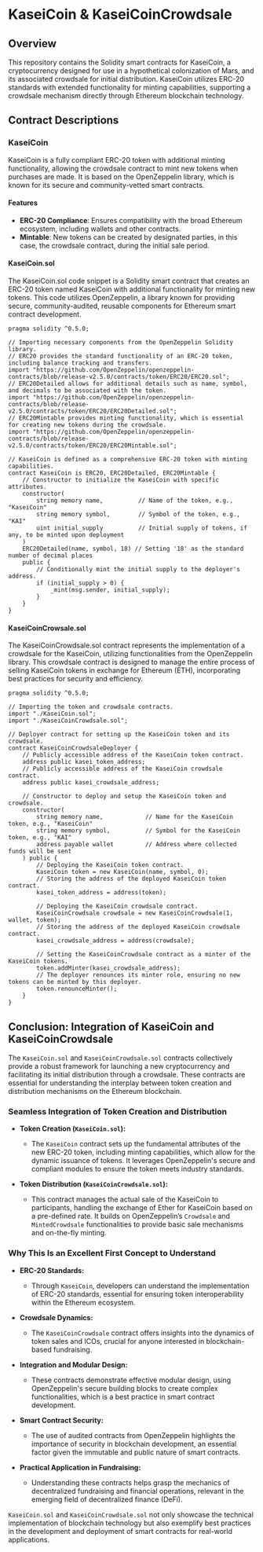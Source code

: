 # KaseiCoin & KaseiCoinCrowdsale

## Overview

This repository contains the Solidity smart contracts for KaseiCoin, a cryptocurrency designed for use in a hypothetical colonization of Mars, and its associated crowdsale for initial distribution. KaseiCoin utilizes ERC-20 standards with extended functionality for minting capabilities, supporting a crowdsale mechanism directly through Ethereum blockchain technology.

## Contract Descriptions

### KaseiCoin

KaseiCoin is a fully compliant ERC-20 token with additional minting functionality, allowing the crowdsale contract to mint new tokens when purchases are made. It is based on the OpenZeppelin library, which is known for its secure and community-vetted smart contracts.

#### Features
- **ERC-20 Compliance**: Ensures compatibility with the broad Ethereum ecosystem, including wallets and other contracts.
- **Mintable**: New tokens can be created by designated parties, in this case, the crowdsale contract, during the initial sale period.

#### KaseiCoin.sol
The KaseiCoin.sol code snippet is a Solidity smart contract that creates an ERC-20 token named KaseiCoin with additional functionality for minting new tokens. This code utilizes OpenZeppelin, a library known for providing secure, community-audited, reusable components for Ethereum smart contract development.
```solidity
pragma solidity ^0.5.0;

// Importing necessary components from the OpenZeppelin Solidity library.
// ERC20 provides the standard functionality of an ERC-20 token, including balance tracking and transfers.
import "https://github.com/OpenZeppelin/openzeppelin-contracts/blob/release-v2.5.0/contracts/token/ERC20/ERC20.sol";
// ERC20Detailed allows for additional details such as name, symbol, and decimals to be associated with the token.
import "https://github.com/OpenZeppelin/openzeppelin-contracts/blob/release-v2.5.0/contracts/token/ERC20/ERC20Detailed.sol";
// ERC20Mintable provides minting functionality, which is essential for creating new tokens during the crowdsale.
import "https://github.com/OpenZeppelin/openzeppelin-contracts/blob/release-v2.5.0/contracts/token/ERC20/ERC20Mintable.sol";

// KaseiCoin is defined as a comprehensive ERC-20 token with minting capabilities.
contract KaseiCoin is ERC20, ERC20Detailed, ERC20Mintable {
    // Constructor to initialize the KaseiCoin with specific attributes.
    constructor(
        string memory name,          // Name of the token, e.g., "KaseiCoin"
        string memory symbol,        // Symbol of the token, e.g., "KAI"
        uint initial_supply          // Initial supply of tokens, if any, to be minted upon deployment
    ) 
    ERC20Detailed(name, symbol, 18) // Setting '18' as the standard number of decimal places
    public {
        // Conditionally mint the initial supply to the deployer's address.
        if (initial_supply > 0) {
            _mint(msg.sender, initial_supply);
        }
    }
}
```
#### KaseiCoinCrowsale.sol
The KaseiCoinCrowdsale.sol contract represents the implementation of a crowdsale for the KaseiCoin, utilizing functionalities from the OpenZeppelin library. This crowdsale contract is designed to manage the entire process of selling KaseiCoin tokens in exchange for Ethereum (ETH), incorporating best practices for security and efficiency.
```solidity
pragma solidity ^0.5.0;

// Importing the token and crowdsale contracts.
import "./KaseiCoin.sol";
import "./KaseiCoinCrowdsale.sol";

// Deployer contract for setting up the KaseiCoin token and its crowdsale.
contract KaseiCoinCrowdsaleDeployer {
    // Publicly accessible address of the KaseiCoin token contract.
    address public kasei_token_address;
    // Publicly accessible address of the KaseiCoin crowdsale contract.
    address public kasei_crowdsale_address;

    // Constructor to deploy and setup the KaseiCoin token and crowdsale.
    constructor(
        string memory name,            // Name for the KaseiCoin token, e.g., "KaseiCoin"
        string memory symbol,          // Symbol for the KaseiCoin token, e.g., "KAI"
        address payable wallet         // Address where collected funds will be sent
    ) public {
        // Deploying the KaseiCoin token contract.
        KaseiCoin token = new KaseiCoin(name, symbol, 0);
        // Storing the address of the deployed KaseiCoin token contract.
        kasei_token_address = address(token);

        // Deploying the KaseiCoin crowdsale contract.
        KaseiCoinCrowdsale crowdsale = new KaseiCoinCrowdsale(1, wallet, token);
        // Storing the address of the deployed KaseiCoin crowdsale contract.
        kasei_crowdsale_address = address(crowdsale);

        // Setting the KaseiCoinCrowdsale contract as a minter of the KaseiCoin tokens.
        token.addMinter(kasei_crowdsale_address);
        // The deployer renounces its minter role, ensuring no new tokens can be minted by this deployer.
        token.renounceMinter();
    }
}
```
## Conclusion: Integration of KaseiCoin and KaseiCoinCrowdsale

The `KaseiCoin.sol` and `KaseiCoinCrowdsale.sol` contracts collectively provide a robust framework for launching a new cryptocurrency and facilitating its initial distribution through a crowdsale. These contracts are essential for understanding the interplay between token creation and distribution mechanisms on the Ethereum blockchain.

### Seamless Integration of Token Creation and Distribution

- **Token Creation (`KaseiCoin.sol`):**
  - The `KaseiCoin` contract sets up the fundamental attributes of the new ERC-20 token, including minting capabilities, which allow for the dynamic issuance of tokens. It leverages OpenZeppelin's secure and compliant modules to ensure the token meets industry standards.
  
- **Token Distribution (`KaseiCoinCrowdsale.sol`):**
  - This contract manages the actual sale of the KaseiCoin to participants, handling the exchange of Ether for KaseiCoin based on a pre-defined rate. It builds on OpenZeppelin’s `Crowdsale` and `MintedCrowdsale` functionalities to provide basic sale mechanisms and on-the-fly minting.

### Why This Is an Excellent First Concept to Understand

- **ERC-20 Standards:**
  - Through `KaseiCoin`, developers can understand the implementation of ERC-20 standards, essential for ensuring token interoperability within the Ethereum ecosystem.

- **Crowdsale Dynamics:**
  - The `KaseiCoinCrowdsale` contract offers insights into the dynamics of token sales and ICOs, crucial for anyone interested in blockchain-based fundraising.

- **Integration and Modular Design:**
  - These contracts demonstrate effective modular design, using OpenZeppelin's secure building blocks to create complex functionalities, which is a best practice in smart contract development.

- **Smart Contract Security:**
  - The use of audited contracts from OpenZeppelin highlights the importance of security in blockchain development, an essential factor given the immutable and public nature of smart contracts.

- **Practical Application in Fundraising:**
  - Understanding these contracts helps grasp the mechanics of decentralized fundraising and financial operations, relevant in the emerging field of decentralized finance (DeFi).

`KaseiCoin.sol` and `KaseiCoinCrowdsale.sol` not only showcase the technical implementation of blockchain technology but also exemplify best practices in the development and deployment of smart contracts for real-world applications.
